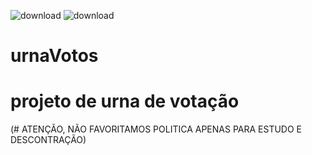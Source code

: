 ![download](https://github.com/MacedoTiago/urnaVotos/assets/106581400/40c1b878-936f-46f9-b748-aaf502100603)
![download](https://github.com/MacedoTiago/urnaVotos/assets/106581400/3fd5f073-b940-4a02-a7aa-82e5200957e5)
# urnaVotos
# projeto de urna de votação
(# ATENÇÃO, NÃO FAVORITAMOS  POLITICA APENAS PARA ESTUDO E DESCONTRAÇÃO) 
